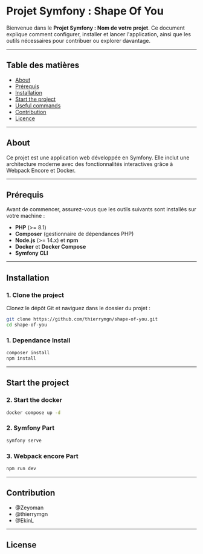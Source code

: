 # Projet Symfony : Shape Of You

Bienvenue dans le **Projet Symfony : Nom de votre projet**. Ce document explique comment configurer, installer et lancer l'application, ainsi que les outils nécessaires pour contribuer ou explorer davantage.

---

## Table des matières

- [About](#About)
- [Prérequis](#prérequis)
- [Installation](#installation)
- [Start the project](#Start-the-project)
- [Useful commands](#Useful-commands)
- [Contribution](#contribution)
- [Licence](#licence)

---

## About

Ce projet est une application web développée en Symfony. Elle inclut une architecture moderne avec des fonctionnalités interactives grâce à Webpack Encore et Docker.

---

## Prérequis

Avant de commencer, assurez-vous que les outils suivants sont installés sur votre machine :

- **PHP** (>= 8.1)
- **Composer** (gestionnaire de dépendances PHP)
- **Node.js** (>= 14.x) et **npm**
- **Docker** et **Docker Compose**
- **Symfony CLI**

---

## Installation

### 1. Clone the project

Clonez le dépôt Git et naviguez dans le dossier du projet :

```bash
git clone https://github.com/thierrymgn/shape-of-you.git
cd shape-of-you
```

### 1. Dependance Install

```bash
composer install
npm install
```

---

## Start the project

### 2. Start the docker

```bash
docker compose up -d
```
### 2. Symfony Part

```bash
symfony serve
```

### 3. Webpack encore Part

```bash
npm run dev
```

---

## Contribution

- @Zeyoman
- @thierrymgn
- @EkinL

---

## License